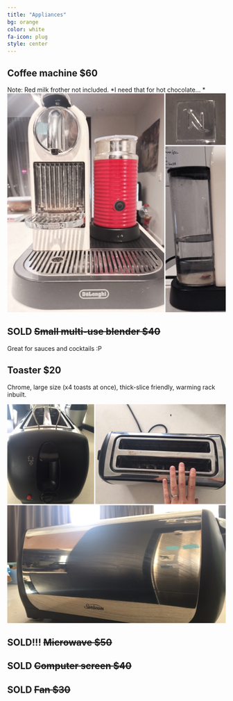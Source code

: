 ```yaml
---
title: "Appliances"
bg: orange
color: white
fa-icon: plug
style: center
---
```


## Coffee machine $60

Note: Red milk frother not included. *I need that for hot chocolate... *
![](https://raw.githubusercontent.com/zoevanhavre/VGS/gh-pages/img/coffee.machine.jpg)

## SOLD ~~Small multi-use blender $40~~
Great for sauces and cocktails :P
<!--![](https://raw.githubusercontent.com/zoevanhavre/VGS/gh-pages/img/blender.jpg)-->

## Toaster $20
Chrome,  large size (x4 toasts at once), thick-slice friendly, warming rack inbuilt.
<!-- Photo needed! -->
![](https://raw.githubusercontent.com/zoevanhavre/VGS/gh-pages/img/IMG_9537.jpg)


## SOLD!!! ~~Microwave $50~~
<!-- Photo needed! -->

## SOLD ~~Computer screen $40~~

<!--![](https://raw.githubusercontent.com/zoevanhavre/VGS/gh-pages/img/IMG_20160619_161110-01.jpg)-->

## SOLD ~~Fan $30~~
<!--![](https://raw.githubusercontent.com/zoevanhavre/VGS/gh-pages/img/IMG_20160619_161237-01.jpg)-->
